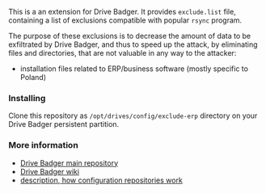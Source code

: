 This is a an extension for Drive Badger. It provides `exclude.list` file, containing a list of exclusions compatible with popular `rsync` program.

The purpose of these exclusions is to decrease the amount of data to be exfiltrated by Drive Badger, and thus to speed up the attack,
by eliminating files and directories, that are not valuable in any way to the attacker:

- installation files related to ERP/business software (mostly specific to Poland)

### Installing

Clone this repository as `/opt/drives/config/exclude-erp` directory on your Drive Badger persistent partition.

### More information

- [Drive Badger main repository](https://github.com/drivebadger/drivebadger)
- [Drive Badger wiki](https://github.com/drivebadger/drivebadger/wiki)
- [description, how configuration repositories work](https://github.com/drivebadger/drivebadger/wiki/Configuration-repositories)
